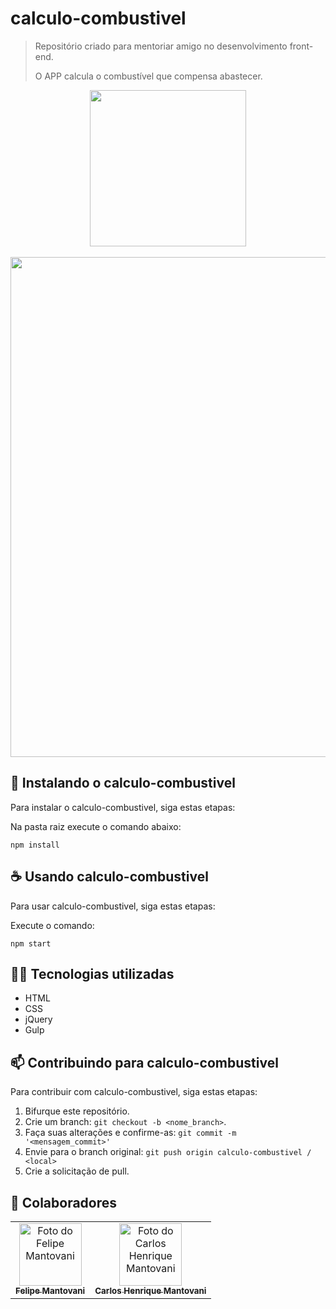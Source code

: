 # calculo-combustivel

> Repositório criado para mentoriar amigo no desenvolvimento front-end.
> 
> O APP calcula o combustível que compensa abastecer.

<div align="center">
  <img width="250" src='https://github-production-user-asset-6210df.s3.amazonaws.com/4302885/274778619-e4045303-9125-4e4c-911b-be3ffe499000.png' />
</div>
<br/>
<div align="center">
  <img width="800" src='https://github-production-user-asset-6210df.s3.amazonaws.com/4302885/274778438-5266bfac-9c58-4db8-b6d6-ba3b5c0cfb49.png' />
</div>

## 🚀 Instalando o calculo-combustivel

Para instalar o calculo-combustivel, siga estas etapas:

Na pasta raiz execute o comando abaixo:
```
npm install
```

## ☕ Usando calculo-combustivel

Para usar calculo-combustivel, siga estas etapas:

Execute o comando:
```
npm start
```

## 🧑‍💻 Tecnologias utilizadas

- HTML
- CSS
- jQuery
- Gulp

## 📫 Contribuindo para calculo-combustivel

Para contribuir com calculo-combustivel, siga estas etapas:

1. Bifurque este repositório.
2. Crie um branch: `git checkout -b <nome_branch>`.
3. Faça suas alterações e confirme-as: `git commit -m '<mensagem_commit>'`
4. Envie para o branch original: `git push origin calculo-combustivel / <local>`
5. Crie a solicitação de pull.

## 🤝 Colaboradores

<table>
  <tr>
    <td align="center">
      <a href="https://felipexmantovani.github.io/site/">
        <img src="https://avatars.githubusercontent.com/u/4302885?v=4" width="100px;" alt="Foto do Felipe Mantovani"/><br>
        <sub>
          <b>Felipe Mantovani</b>
        </sub>
      </a>
    </td>
    <td align="center">
      <a href="https://github.com/CarlosMantovani">
        <img src="https://avatars.githubusercontent.com/u/111471011?v=4" width="100px;" alt="Foto do Carlos Henrique Mantovani"/><br>
        <sub>
          <b>Carlos Henrique Mantovani</b>
        </sub>
      </a>
    </td>
  </tr>
</table>

